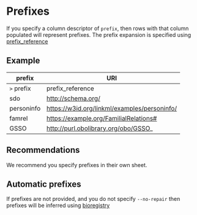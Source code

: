 # Prefixes

If you specify a column descriptor of `prefix`, then rows with that column
populated will represent prefixes. The prefix expansion is specified using [prefix_reference](https://w3id.org/linkml/prefix_reference) 

## Example

|prefix|URI
|---|---|
|`>` prefix|prefix_reference
|sdo|http://schema.org/
|personinfo|https://w3id.org/linkml/examples/personinfo/
|famrel|https://example.org/FamilialRelations#
|GSSO|http://purl.obolibrary.org/obo/GSSO_|

## Recommendations

We recommend you specify prefixes in their own sheet.

## Automatic prefixes

If prefixes are not provided, and you do not specify `--no-repair` then prefixes
will be inferred using [bioregistry](https://bioregistry.io)

